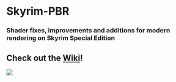 # Skyrim-PBR
### Shader fixes, improvements and additions for modern rendering on Skyrim Special Edition ###

## Check out the [Wiki](https://github.com/doodlum/Skyrim-PBR/wiki)! ##

<img src=https://live.staticflickr.com/65535/49990186912_d8aed2dffa_k.jpg></img>
